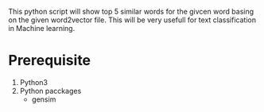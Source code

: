 This python script will show top 5 similar words for the givcen word basing on the given word2vector file. 
This will be very usefull for text classification in Machine learning.

# Prerequisite

1. Python3
2. Python pacckages
	- gensim
